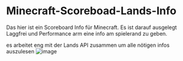 # Minecraft-Scoreboad-Lands-Info
Das hier ist ein Scoreboard Info für Minecraft. Es ist darauf ausgelegt Laggfrei und Performance arm eine info am spielerand zu geben.

es arbeitet eng mit der Lands API zusammen um alle nötigen infos auszulesen
![image](https://cloud.rakutt.eu/apps/files_sharing/publicpreview/cfF3Sk3KosqkLYS?x=1602&y=454&a=true&file=Scoreboard-Info-pic2.png&scalingup=0)
